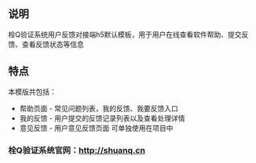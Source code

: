 ## 说明
栓Q验证系统用户反馈对接端h5默认模板，用于用户在线查看软件帮助、提交反馈、查看反馈状态等信息


## 特点

本模版共包括：

- 帮助页面 - 常见问题列表，我的反馈、我要反馈入口
- 我的反馈 - 用户提交的反馈记录列表以及查看处理详情
- 意见反馈 - 用户意见反馈页面 可单独使用在项目中

### 栓Q验证系统官网：http://shuanq.cn
